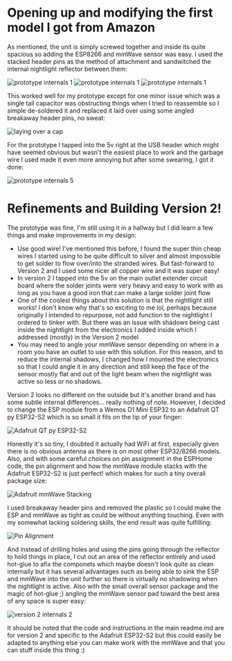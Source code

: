 # Opening up and modifying the first model I got from Amazon

As mentioned, the unit is simply screwed together and inside its quite spacious so adding the ESP8266 and mmWave sensor was easy. I used the stacked header pins as the method of attachment and sandwitched the internal nightlight reflector between them:

![prototype internals 1](images/prototype%20internals%202.jpg)
![prototype internals 1](images/prototype%20internals%203.jpg)
![prototype internals 1](images/prototype%20internals%204.jpg)

This worked well for my prototype except for one minor issue which was a single tall capacitor was obstructing things when I tried to reassemble so I simple de-soldered it and replaced it laid over using some angled breakaway header pins, no sweat:

![laying over a cap](images/laying%20over%20a%20cap.jpg)

For the prototype I tapped into the 5v right at the USB header which might have seemed obvious but wasn't the easiest place to work and the garbage wire I used made it even more annoying but after some swearing, I got it done:

![prototype internals 5](images/prototype%20internals%205.jpg)

# Refinements and Building Version 2!

The prototype was fine, I'm still using it in a hallway but I did learn a few things and make improvements in my design:

* Use good wire! I've mentioned this before, I found the super thin cheap wires I started using to be quite difficult to silver and almost impossible to get solder to flow over/into the stranded wires. But fast-forward to Version 2 and I used some nicer all copper wire and it was super easy!
* In version 2 I tapped into the 5v on the main outlet extender circuit board where the solder joints were very heavy and easy to work with as long as you have a good iron that can make a large solder joint flow
* One of the coolest things about this solution is that the nightlight still works! I don't know why that's so exciting to me lol, perhaps because originally I intended to repurpose, not add function to the nightlight I ordered to tinker with. But there was an issue with shadows being cast inside the nightlight from the electronics I added inside which I addressed (mostly) in the Version 2 model
* You may need to angle your mmWave sensor depending on where in a room you have an outlet to use with this solution. For this reason, and to reduce the internal shadows, I changed how I mounted the electronics so that I could angle it in any direction and still keep the face of the sensor mostly flat and out of the light beam when the nightlight was active so less or no shadows.

Version 2 looks no different on the outside but it's another brand and has some subtle internal differences... really nothing of note. However, I decided to change the ESP module from a Wemos D1 Mini ESP32 to an Adafruit QT py ESP32-S2 which is so small it fits on the tip of your finger:

![Adafruit QT py ESP32-S2](images/Adafruit%20QT%20py%20ESP32-S2.jpg)

Honestly it's so tiny, I doubted it actually had WiFi at first, especially given there is no obvious antenna as there is on most other ESP32/8266 models. Also, and with some careful choices on pin assignment in the ESPHome code, the pin alignment and how the mmWave module stacks with the Adafruit ESP32-S2 is just perfect! which makes for such a tiny overall package size:

![Adafruit mmWave Stacking](images/adafruit-mmwave-stacking.jpg)

I used breakaway header pins and removed the plastic so I could make the ESP and mmWave as tight as could be without anything touching. Even with my somewhat lacking soldering skills, the end result was quite fulfilling:

![Pin Alignment](images/pin%20alignment.jpg)

And instead of drilling holes and using the pins going through the reflector to hold things in place, I cut out an area of the reflector entirely and used hot-glue to afix the componets which maybe doesn't look quite as clean internally but it has several advantages such as being able to sink the ESP and mmWave into the unit further so there is virtually no shadowing when the nightlight is active. Also with the small overall sensor package and the magic of hot-glue ;) angling the mmWave sensor pad toward the best area of any space is super easy:

![version 2 internals 2](images/version%202%20internals%202.jpg)

It should be noted that the code and instructions in the main readme.md are for version 2 and specific to the Adafruit ESP32-S2 but this could easily be adapted to anything else you can make work with the mmWave and that you can stuff inside this thing :)
